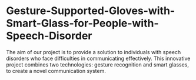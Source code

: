 # Gesture-Supported-Gloves-with-Smart-Glass-for-People-with-Speech-Disorder
The aim of our project is to provide a solution to individuals with speech disorders who face difficulties in communicating effectively. This innovative project combines two technologies: gesture recognition and smart glasses, to create a novel communication system.
